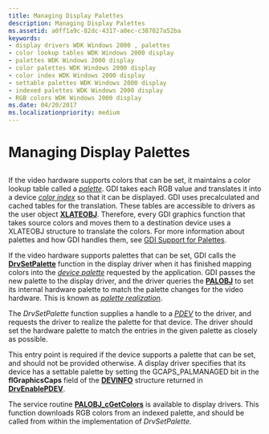 ```yaml
---
title: Managing Display Palettes
description: Managing Display Palettes
ms.assetid: a0ff1a9c-82dc-4317-a0ec-c387027a52ba
keywords:
- display drivers WDK Windows 2000 , palettes
- color lookup tables WDK Windows 2000 display
- palettes WDK Windows 2000 display
- color palettes WDK Windows 2000 display
- color index WDK Windows 2000 display
- settable palettes WDK Windows 2000 display
- indexed palettes WDK Windows 2000 display
- RGB colors WDK Windows 2000 display
ms.date: 04/20/2017
ms.localizationpriority: medium
---
```


# Managing Display Palettes


## <span id="ddk_managing_display_palettes_gg"></span><span id="DDK_MANAGING_DISPLAY_PALETTES_GG"></span>


If the video hardware supports colors that can be set, it maintains a color lookup table called a [*palette*](https://msdn.microsoft.com/library/windows/hardware/ff556325#wdkgloss-palette). GDI takes each RGB value and translates it into a device [*color index*](https://msdn.microsoft.com/library/windows/hardware/ff556274#wdkgloss-color-index) so that it can be displayed. GDI uses precalculated and cached tables for the translation. These tables are accessible to drivers as the user object [**XLATEOBJ**](https://msdn.microsoft.com/library/windows/hardware/ff570634). Therefore, every GDI graphics function that takes source colors and moves them to a destination device uses a XLATEOBJ structure to translate the colors. For more information about palettes and how GDI handles them, see [GDI Support for Palettes](gdi-support-for-palettes.md).

If the video hardware supports palettes that can be set, GDI calls the [**DrvSetPalette**](https://msdn.microsoft.com/library/windows/hardware/ff556282) function in the display driver when it has finished mapping colors into the [*device palette*](https://msdn.microsoft.com/library/windows/hardware/ff556277#wdkgloss-device-palette) requested by the application. GDI passes the new palette to the display driver, and the driver queries the [**PALOBJ**](https://msdn.microsoft.com/library/windows/hardware/ff568844) to set its internal hardware palette to match the palette changes for the video hardware. This is known as [*palette realization*](https://msdn.microsoft.com/library/windows/hardware/ff556325#wdkgloss-palette-realization).

The *DrvSetPalette* function supplies a handle to a [*PDEV*](https://msdn.microsoft.com/library/windows/hardware/ff556325#wdkgloss-pdev) to the driver, and requests the driver to realize the palette for that device. The driver should set the hardware palette to match the entries in the given palette as closely as possible.

This entry point is required if the device supports a palette that can be set, and should not be provided otherwise. A display driver specifies that its device has a settable palette by setting the GCAPS\_PALMANAGED bit in the **flGraphicsCaps** field of the [**DEVINFO**](https://msdn.microsoft.com/library/windows/hardware/ff552835) structure returned in [**DrvEnablePDEV**](https://msdn.microsoft.com/library/windows/hardware/ff556211).

The service routine [**PALOBJ\_cGetColors**](https://msdn.microsoft.com/library/windows/hardware/ff568845) is available to display drivers. This function downloads RGB colors from an indexed palette, and should be called from within the implementation of *DrvSetPalette*.

 

 





